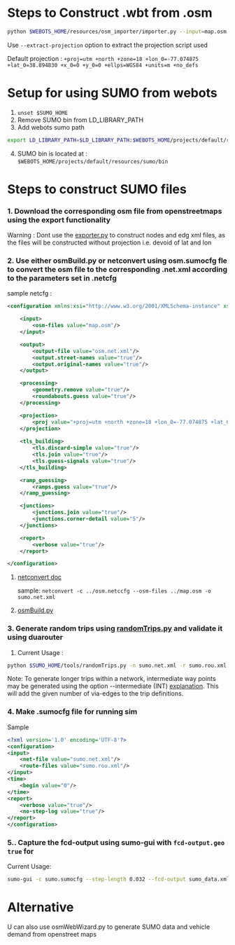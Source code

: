 # Steps to Construct .wbt from .osm 
```bash
python $WEBOTS_HOME/resources/osm_importer/importer.py --input=map.osm --output=webots.wbt
```

Use ```--extract-projection``` option to extract the projection script used

Default projection : ```+proj=utm +north +zone=18 +lon_0=-77.074875 +lat_0=38.894830 +x_0=0 +y_0=0 +ellps=WGS84 +units=m +no_defs```

# Setup for using SUMO from webots
1. ```unset $SUMO_HOME```
2. Remove SUMO bin from LD_LIBRARY_PATH
3. Add webots sumo path 
```bash
export LD_LIBRARY_PATH=$LD_LIBRARY_PATH:$WEBOTS_HOME/projects/default/resources/sumo/bin:$WEBOTS_HOME/lib
```
4. SUMO bin is located at :
    ```$WEBOTS_HOME/projects/default/resources/sumo/bin```


# Steps to construct SUMO files
 
### 1. Download the corresponding osm file from openstreetmaps using the export functionality 

Warning : Dont use the [exporter.py]($WEBOTS_HOME/resources/sumo_exporter/exporter.py) to construct nodes and edg xml files, as the files will be constructed without projection i.e. devoid of lat and lon


### 2. Use either osmBuild.py or netconvert using osm.sumocfg fle to convert the osm file to the corresponding .net.xml according to the parameters set in .netcfg

sample netcfg : 
```xml
<configuration xmlns:xsi="http://www.w3.org/2001/XMLSchema-instance" xsi:noNamespaceSchemaLocation="http://sumo.dlr.de/xsd/netconvertConfiguration.xsd">

    <input>
        <osm-files value="map.osm"/>
    </input>

    <output>
        <output-file value="osm.net.xml"/>
        <output.street-names value="true"/>
        <output.original-names value="true"/>
    </output>

    <processing>
        <geometry.remove value="true"/>
        <roundabouts.guess value="true"/>
    </processing>

    <projection>
        <proj value="+proj=utm +north +zone=18 +lon_0=-77.074875 +lat_0=38.894830 +x_0=0 +y_0=0 +ellps=WGS84 +units=m +no_defs"/>
    </projection>
    
    <tls_building>
        <tls.discard-simple value="true"/>
        <tls.join value="true"/>
        <tls.guess-signals value="true"/>
    </tls_building>

    <ramp_guessing>
        <ramps.guess value="true"/>
    </ramp_guessing>

    <junctions>
        <junctions.join value="true"/>
        <junctions.corner-detail value="5"/>
    </junctions>

    <report>
        <verbose value="true"/>
    </report>

</configuration>

```

1. [netconvert doc](https://sumo.dlr.de/docs/netconvert.html)

    sample: ```netconvert -c ../osm.netccfg --osm-files ../map.osm -o sumo.net.xml```

2. [osmBuild.py](https://sumo.dlr.de/docs/Tools/Import/OSM.html)

### 3. Generate random trips using [randomTrips.py](https://sumo.dlr.de/docs/Tools/Trip.html) and validate it using duarouter
1. Current Usage : 

```bash    
python $SUMO_HOME/tools/randomTrips.py -n sumo.net.xml -r sumo.rou.xml -b 0 -e 10000 -p 20 --min-distance 25 --fringe-factor 4 --random --intermediate 40  
```
Note: To generate longer trips within a network, intermediate way points may be generated using the option --intermediate (INT) [explanation](https://sumo.dlr.de/docs/Definition_of_Vehicles%2C_Vehicle_Types%2C_and_Routes.html#incomplete_routes_trips_and_flows). This will add the given number of via-edges to the trip definitions.

### 4. Make .sumocfg file for running sim
Sample

```xml
<?xml version='1.0' encoding='UTF-8'?>
<configuration>
<input>
    <net-file value="sumo.net.xml"/>
    <route-files value="sumo.rou.xml"/>
</input>
<time>
    <begin value="0"/>
</time>
<report>
    <verbose value="true"/>
    <no-step-log value="true"/>
</report>
</configuration>
```
### 5.. Capture the fcd-output using sumo-gui with `fcd-output.geo true` for 
Current Usage:

```bash
sumo-gui -c sumo.sumocfg --step-length 0.032 --fcd-output sumo_data.xml --fcd-output.geo true
```
# Alternative
U can also use osmWebWizard.py to generate SUMO data and vehicle demand from openstreet maps